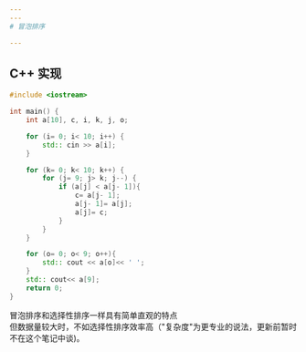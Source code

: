 ```yaml
---
---
# 冒泡排序

---
```


## C++ 实现

```cpp
#include <iostream>

int main() {
    int a[10], c, i, k, j, o;

    for (i= 0; i< 10; i++) {
        std:: cin >> a[i];
    }

    for (k= 0; k< 10; k++) {
        for (j= 9; j> k; j--) {
            if (a[j] < a[j- 1]){
                c= a[j- 1];
                a[j- 1]= a[j];
                a[j]= c;
            }
        }
    }  

    for (o= 0; o< 9; o++){
        std:: cout << a[o]<< ' ';
    }
    std:: cout<< a[9];
    return 0;
}
```

冒泡排序和选择性排序一样具有简单直观的特点\
但数据量较大时，不如选择性排序效率高（"复杂度"为更专业的说法，更新前暂时不在这个笔记中谈)。
